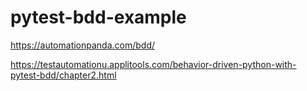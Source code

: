 # pytest-bdd-example


https://automationpanda.com/bdd/


https://testautomationu.applitools.com/behavior-driven-python-with-pytest-bdd/chapter2.html
